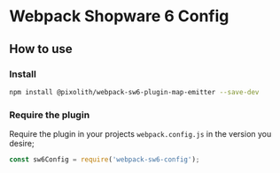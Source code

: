 # Webpack Shopware 6 Config

## How to use

### Install

```bash
npm install @pixolith/webpack-sw6-plugin-map-emitter --save-dev
```

### Require the plugin

Require the plugin in your projects `webpack.config.js` in the version you desire;

```javascript
const sw6Config = require('webpack-sw6-config');
```
